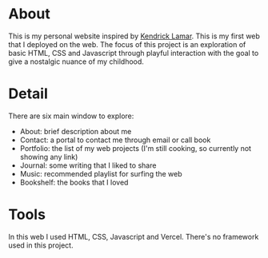 # About
This is my personal website inspired by [Kendrick Lamar](https://oklama.com/). This is my first web that I deployed on the web. The focus of this project is an exploration of basic HTML, CSS and Javascript through playful interaction with the goal to give a nostalgic nuance of my childhood.

# Detail
There are six main window to explore:
- About: brief description about me
- Contact: a portal to contact me through email or call book
- Portfolio: the list of my web projects (I'm still cooking, so currently not showing any link)
- Journal: some writing that I liked to share
- Music: recommended playlist for surfing the web
- Bookshelf: the books that I loved

# Tools
In this web I used HTML, CSS, Javascript and Vercel. There's no framework used in this project.